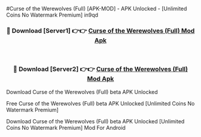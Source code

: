 #Curse of the Werewolves (Full) [APK-MOD] - APK Unlocked - [Unlimited Coins No Watermark Premium] in9qd



<div align="center">

<h3>🔴 Download [Server1] 👉👉 <a href="https://momento.my/?title=Curse_of_the_Werewolves_(Full)">Curse of the Werewolves (Full) Mod Apk</a></h3><br>

<h3>🔴 Download [Server2] 👉👉 <a href="https://momento.my/?title=Curse_of_the_Werewolves_(Full)">Curse of the Werewolves (Full) Mod Apk</a></h3>
</div>



Download Curse of the Werewolves (Full) beta APK Unlocked

Free Curse of the Werewolves (Full) beta APK Unlocked [Unlimited Coins No Watermark Premium]

Download Curse of the Werewolves (Full) beta APK Unlocked [Unlimited Coins No Watermark Premium] Mod For Android
